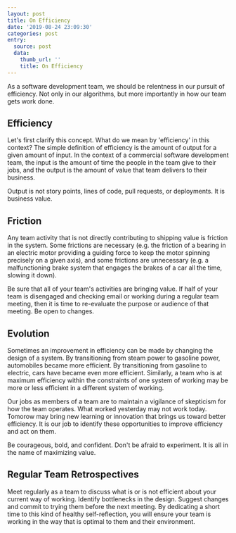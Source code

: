 ```yaml
---
layout: post
title: On Efficiency
date: '2019-08-24 23:09:30'
categories: post
entry:
  source: post
  data:
    thumb_url: ''
    title: On Efficiency
---
```

As a software development team, we should be relentness in our pursuit of
efficiency. Not only in our algorithms, but more importantly in how our
team gets work done.

## Efficiency
Let's first clarify this concept. What do we mean by 'efficiency' in this
context? The simple definition of efficiency is the amount of output for a
given amount of input. In the context of a commercial software development team, the input is the
amount of time the people in the team give to their jobs, and the output is the amount of
value that team delivers to their business.

Output is not story points, lines of code, pull requests, or deployments. It is business value.

## Friction
Any team activity that is not directly contributing to shipping value is
friction in the system. Some frictions are necessary (e.g.  the friction of a
bearing in an electric motor providing a guiding force to keep the motor
spinning precisely on a given axis), and some frictions are unnecessary (e.g. a
malfunctioning brake system that engages the brakes of a car all the time, slowing it down).

Be sure that all of your team's activities are bringing value. If half of your team is
disengaged and checking email or working during a regular team meeting, then it is time
to re-evaluate the purpose or audience of that meeting. Be open to changes.

## Evolution
Sometimes an improvement in efficiency can be made by changing the design of a
system. By transitioning from steam power to gasoline power, automobiles became
more efficient. By transitioning from gasoline to electric, cars have became even
more efficient. Similarly, a team who is at maximum efficiency within the
constraints of one system of working may be more or less efficient in a
different system of working.

Our jobs as members of a team are to maintain a vigilance of skepticism for how
the team operates. What worked yesterday may not work today. Tomorow may bring
new learning or innovation that brings us toward better efficiency. It is our
job to identify these opportunities to improve efficiency and act on them.

Be courageous, bold, and confident. Don't be afraid to experiment. It is all in
the name of maximizing value.

## Regular Team Retrospectives
Meet regularly as a team to discuss what is or is not efficient about your
current way of working. Identify bottlenecks in the design. Suggest changes and
commit to trying them before the next meeting. By dedicating a short time to
this kind of healthy self-reflection, you will ensure your team is working
in the way that is optimal to them and their environment.
